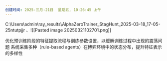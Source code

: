 ```yaml
---
创建时间: 2025-三月-21日  星期五, 10:26:45 上午
---
```

C:\Users\admin\ray_results\AlphaZeroTrainer_StagHunt_2025-03-18_17-05-25ntutpjjr
、![[Pasted image 20250321102701.png]]



优化预训练阶段的特征提取流程与训练参数设置，以缓解训练过程中出现的震荡问题
系统采集多种（rule-based agents）在博弈环境中的状态分布，提升特征表示的多样性
